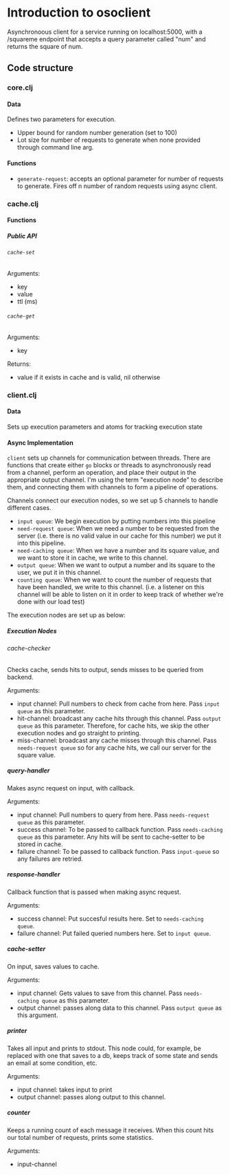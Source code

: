 # Introduction to osoclient

Asynchronoous client for a service running on localhost:5000, with a /squareme endpoint that accepts a query parameter called "num" and returns the square of num.

## Code structure

### core.clj

#### Data
Defines two parameters for execution.
- Upper bound for random number generation (set to 100)
- Lot size for number of requests to generate when none provided through command line arg.

#### Functions
- `generate-request`: accepts an optional parameter for number of requests to generate. Fires off n number of random requests using async client.

### cache.clj
#### Functions
##### Public API
###### `cache-set` 
Arguments:
- key
- value
- ttl (ms)
###### `cache-get` 
Arguments:
- key

Returns:
- value if it exists in cache and is valid, nil otherwise

### client.clj
#### Data
Sets up execution parameters and atoms for tracking execution state

#### Async Implementation
`client` sets up channels for communication between threads. There are functions that create either `go` blocks or threads to asynchronously read from a channel, perform an operation, and place their output in the appropriate output channel. I'm using the term "execution node" to describe them, and connecting them with channels to form a pipeline of operations.

Channels connect our execution nodes, so we set up 5 channels to handle different cases.
- `input queue`: We begin execution by putting numbers into this pipeline
- `need-request queue`: When we need a number to be requested from the server (i.e. there is no valid value in our cache for this number) we put it into this pipeline.
- `need-caching queue`: When we have a number and its square value, and we want to store it in cache, we write to this channel.
- `output queue`: When we want to output a number and its square to the user, we put it in this channel.
- `counting queue`: When we want to count the number of requests that have been handled, we write to this channel. (i.e. a listener on this channel will be able to listen on it in order to keep track of whether we're done with our load test)

The execution nodes are set up as below:

##### Execution Nodes
###### cache-checker
Checks cache, sends hits to output, sends misses to be queried from backend.

Arguments:
- input channel: Pull numbers to check from cache from here. Pass `input queue` as this parameter.
- hit-channel: broadcast any cache hits through this channel. Pass `output queue` as this parameter. Therefore, for cache hits, we skip the other execution nodes and go straight to printing.
- miss-channel: broadcast any cache misses through this channel. Pass `needs-request queue` so for any cache hits, we call our server for the square value.

##### query-handler
Makes async request on input, with callback.

Arguments:
- input channel: Pull numbers to query from here. Pass `needs-request queue` as this parameter.
- success channel: To be passed to callback function. Pass `needs-caching queue` as this parameter. Any hits will be sent to cache-setter to be stored in cache.
- failure channel: To be passed to callback function. Pass `input-queue` so any failures are retried.

##### response-handler
Callback function that is passed when making async request.

Arguments:
- success channel: Put succesful results here. Set to `needs-caching queue`.
- failure channel: Put failed queried numbers here. Set to `input queue`.

##### cache-setter
On input, saves values to cache.

Arguments:
- input channel: Gets values to save from this channel. Pass `needs-caching queue` as this parameter.
- output channel: passes along data to this channel. Pass `output queue` as this argument.

##### printer
Takes all input and prints to stdout.
This node could, for example, be replaced with one that saves to a db, keeps track of some state and sends an email at some condition, etc.

Arguments:
- input channel: takes input to print
- output channel: passes along output to this channel.

##### counter
Keeps a running count of each message it receives. When this count hits our total number of requests, prints some statistics.

Arguments:
- input-channel


